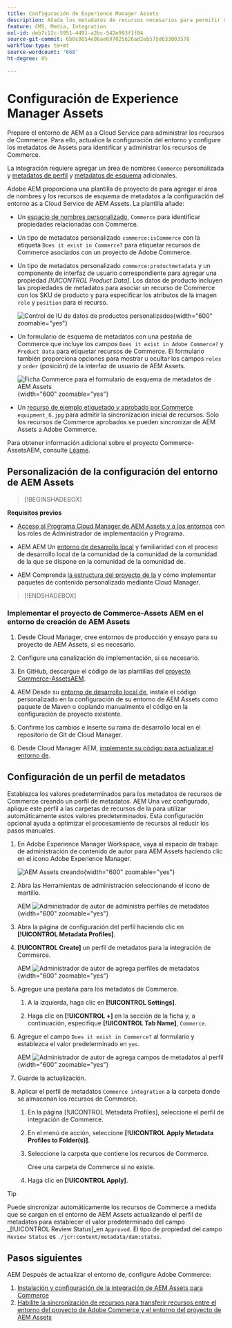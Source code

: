 ```yaml
---
title: Configuración de Experience Manager Assets
description: Añada los metadatos de recursos necesarios para permitir que la integración de AEM Assets para Commerce sincronice recursos entre proyectos de Adobe Commerce y Experience Manager Assets.
feature: CMS, Media, Integration
exl-id: deb7c12c-5951-4491-a2bc-542e993f1f84
source-git-commit: 6b0c8054e86ae697025626ad2eb575d633003578
workflow-type: tm+mt
source-wordcount: '668'
ht-degree: 0%

---
```


# Configuración de Experience Manager Assets

Prepare el entorno de AEM as a Cloud Service para administrar los recursos de Commerce. Para ello, actualice la configuración del entorno y configure los metadatos de Assets para identificar y administrar los recursos de Commerce.

La integración requiere agregar un área de nombres `Commerce` personalizada y [metadatos de perfil](https://experienceleague.adobe.com/en/docs/experience-manager-cloud-service/content/assets/manage/metadata-profiles) y [metadatos de esquema](https://experienceleague.adobe.com/en/docs/experience-manager-cloud-service/content/assets/manage/metadata-schemas) adicionales.

Adobe AEM proporciona una plantilla de proyecto de para agregar el área de nombres y los recursos de esquema de metadatos a la configuración del entorno as a Cloud Service de AEM Assets. La plantilla añade:

- Un [espacio de nombres personalizado](https://github.com/ankumalh/assets-commerce/blob/main/ui.config/jcr_root/apps/commerce/config/org.apache.sling.jcr.repoinit.RepositoryInitializer~commerce-namespaces.cfg.json), `Commerce` para identificar propiedades relacionadas con Commerce.

- Un tipo de metadatos personalizado `commerce:isCommerce` con la etiqueta `Does it exist in Commerce?` para etiquetar recursos de Commerce asociados con un proyecto de Adobe Commerce.

- Un tipo de metadatos personalizado `commerce:productmetadata` y un componente de interfaz de usuario correspondiente para agregar una propiedad *[!UICONTROL Product Data]*. Los datos de producto incluyen las propiedades de metadatos para asociar un recurso de Commerce con los SKU de producto y para especificar los atributos de la imagen `role` y `position` para el recurso.

  ![Control de IU de datos de productos personalizados](./assets/aem-commerce-sku-metadata-fields-from-template.png){width="600" zoomable="yes"}

- Un formulario de esquema de metadatos con una pestaña de Commerce que incluye los campos `Does it exist in Adobe Commerce?` y `Product Data` para etiquetar recursos de Commerce. El formulario también proporciona opciones para mostrar u ocultar los campos `roles` y `order` (posición) de la interfaz de usuario de AEM Assets.

  ![Ficha Commerce para el formulario de esquema de metadatos de AEM Assets](./assets/assets-configure-metadata-schema-form-editor.png){width="600" zoomable="yes"}

- Un [recurso de ejemplo etiquetado y aprobado por Commerce](https://github.com/ankumalh/assets-commerce/blob/main/ui.content/src/main/content/jcr_root/content/dam/wknd/en/activities/hiking/equipment_6.jpg/.content.xml) `equipment_6.jpg` para admitir la sincronización inicial de recursos. Solo los recursos de Commerce aprobados se pueden sincronizar de AEM Assets a Adobe Commerce.

Para obtener información adicional sobre el proyecto Commerce-AssetsAEM, consulte [Léame](https://github.com/ankumalh/assets-commerce).

## Personalización de la configuración del entorno de AEM Assets

>[!BEGINSHADEBOX]

**Requisitos previos**

- [Acceso al Programa Cloud Manager de AEM Assets y a los entornos](https://experienceleague.adobe.com/en/docs/experience-manager-cloud-service/content/onboarding/journey/cloud-manager#access-sysadmin-bo) con los roles de Administrador de implementación y Programa.

- AEM AEM Un [entorno de desarrollo local](https://experienceleague.adobe.com/en/docs/experience-manager-learn/cloud-service/local-development-environment-set-up/overview) y familiaridad con el proceso de desarrollo local de la comunidad de la comunidad de la comunidad de la que se dispone en la comunidad de la comunidad de.

- AEM Comprenda [la estructura del proyecto de la](https://experienceleague.adobe.com/es/docs/experience-manager-cloud-service/content/implementing/developing/aem-project-content-package-structure) y cómo implementar paquetes de contenido personalizado mediante Cloud Manager.

>[!ENDSHADEBOX]

### Implementar el proyecto de Commerce-Assets AEM en el entorno de creación de AEM Assets

1. Desde Cloud Manager, cree entornos de producción y ensayo para su proyecto de AEM Assets, si es necesario.

1. Configure una canalización de implementación, si es necesario.

1. En GitHub, descargue el código de las plantillas del [proyecto Commerce-AssetsAEM](https://github.com/ankumalh/assets-commerce).

1. AEM Desde su [entorno de desarrollo local de](https://experienceleague.adobe.com/en/docs/experience-manager-learn/cloud-service/local-development-environment-set-up/overview), instale el código personalizado en la configuración de su entorno de AEM Assets como paquete de Maven o copiando manualmente el código en la configuración de proyecto existente.

1. Confirme los cambios e inserte su rama de desarrollo local en el repositorio de Git de Cloud Manager.

1. Desde Cloud Manager AEM, [implemente su código para actualizar el entorno de](https://experienceleague.adobe.com/en/docs/experience-manager-cloud-service/content/implementing/using-cloud-manager/deploy-code#deploying-code-with-cloud-manager).

## Configuración de un perfil de metadatos

Establezca los valores predeterminados para los metadatos de recursos de Commerce creando un perfil de metadatos. AEM Una vez configurado, aplique este perfil a las carpetas de recursos de la para utilizar automáticamente estos valores predeterminados. Esta configuración opcional ayuda a optimizar el procesamiento de recursos al reducir los pasos manuales.

1. En Adobe Experience Manager Workspace, vaya al espacio de trabajo de administración de contenido de autor para AEM Assets haciendo clic en el icono Adobe Experience Manager.

   ![AEM Assets creando](./assets/aem-assets-authoring.png){width="600" zoomable="yes"}

1. Abra las Herramientas de administración seleccionando el icono de martillo.

   AEM ![Administrador de autor de administra perfiles de metadatos](./assets/aem-manage-metadata-profiles.png){width="600" zoomable="yes"}

1. Abra la página de configuración del perfil haciendo clic en **[!UICONTROL Metadata Profiles]**.

1. **[!UICONTROL Create]** un perfil de metadatos para la integración de Commerce.

   AEM ![Administrador de autor de agrega perfiles de metadatos ](./assets/aem-create-metadata-profile.png){width="600" zoomable="yes"}

1. Agregue una pestaña para los metadatos de Commerce.

   1. A la izquierda, haga clic en **[!UICONTROL Settings]**.

   1. Haga clic en **[!UICONTROL +]** en la sección de la ficha y, a continuación, especifique **[!UICONTROL Tab Name]**, `Commerce`.

1. Agregue el campo `Does it exist in Commerce?` al formulario y establezca el valor predeterminado en `yes`.

   AEM ![Administrador de autor de agrega campos de metadatos al perfil](./assets/aem-edit-metadata-profile-fields.png){width="600" zoomable="yes"}

1. Guarde la actualización.

1. Aplicar el perfil de metadatos `Commerce integration` a la carpeta donde se almacenan los recursos de Commerce.

   1. En la página [!UICONTROL  Metadata Profiles], seleccione el perfil de integración de Commerce.

   1. En el menú de acción, seleccione **[!UICONTROL Apply Metadata Profiles to Folder(s)]**.

   1. Seleccione la carpeta que contiene los recursos de Commerce.

      Cree una carpeta de Commerce si no existe.

   1. Haga clic en **[!UICONTROL Apply]**.

>[!TIP]
>
>Puede sincronizar automáticamente los recursos de Commerce a medida que se cargan en el entorno de AEM Assets actualizando el perfil de metadatos para establecer el valor predeterminado del campo _[!UICONTROL Review Status]_en `Approved`. El tipo de propiedad del campo `Review Status` es `./jcr:content/metadata/dam:status`.


## Pasos siguientes

AEM Después de actualizar el entorno de, configure Adobe Commerce:

1. [Instalación y configuración de la integración de AEM Assets para Commerce](aem-assets-configure-commerce.md)
2. [Habilite la sincronización de recursos para transferir recursos entre el entorno del proyecto de Adobe Commerce y el entorno del proyecto de AEM Assets](aem-assets-setup-synchronization.md)
